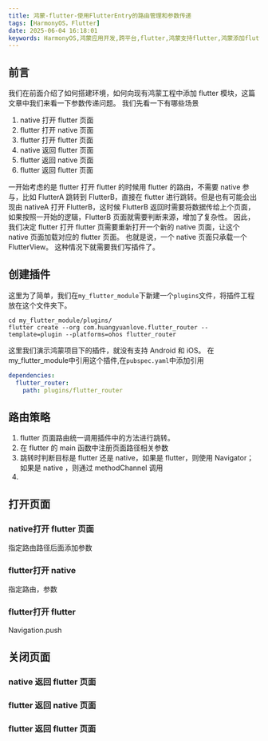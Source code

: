 ```yaml
---
title: 鸿蒙-flutter-使用FlutterEntry的路由管理和参数传递
tags: [HarmonyOS，Flutter]
date: 2025-06-04 16:18:01
keywords: HarmonyOS,鸿蒙应用开发,跨平台,flutter,鸿蒙支持flutter,鸿蒙添加flutter模块,路由管理,参数传递
---
```


## 前言
我们在前面介绍了如何搭建环境，如何向现有鸿蒙工程中添加 flutter 模块，这篇文章中我们来看一下参数传递问题。
我们先看一下有哪些场景
1. native 打开 flutter 页面
2. flutter 打开 native 页面
3. flutter 打开 flutter 页面
4. native 返回 flutter 页面
5. flutter 返回 native 页面
6. flutter 返回 flutter 页面


一开始考虑的是 flutter 打开 flutter 的时候用 flutter 的路由，不需要 native 参与，比如 FlutterA 跳转到 FlutterB，直接在 flutter 进行跳转。但是也有可能会出现由 nativeA 打开 FlutterB，这时候 FlutterB 返回时需要将数据传给上个页面，如果按照一开始的逻辑，FlutterB 页面就需要判断来源，增加了复杂性。
因此，我们决定 flutter 打开 flutter 页需要重新打开一个新的 native 页面，让这个 native 页面加载对应的 flutter 页面。
也就是说，一个 native 页面只承载一个FlutterView。
这种情况下就需要我们写插件了。

## 创建插件
这里为了简单，我们在`my_flutter_module`下新建一个`plugins`文件，将插件工程放在这个文件夹下。
``` shell
cd my_flutter_module/plugins/
flutter create --org com.huangyuanlove.flutter_router --template=plugin --platforms=ohos flutter_router
```
这里我们演示鸿蒙项目下的插件，就没有支持 Android 和 iOS。
在 my_flutter_module中引用这个插件,在`pubspec.yaml`中添加引用
``` yaml
dependencies:
  flutter_router: 
    path: plugins/flutter_router
```


## 路由策略

1. flutter 页面路由统一调用插件中的方法进行跳转。
2. 在 flutter 的 main 函数中注册页面路径相关参数
3. 跳转时判断目标是 flutter 还是 native，如果是 flutter，则使用 Navigator；如果是 native ，则通过 methodChannel 调用
4. 




## 打开页面

### native打开 flutter 页面
指定路由路径后面添加参数

### flutter打开 native
指定路由，参数

### flutter打开 flutter
Navigation.push

## 关闭页面

### native 返回 flutter 页面

### flutter 返回 native 页面
### flutter 返回 flutter 页面